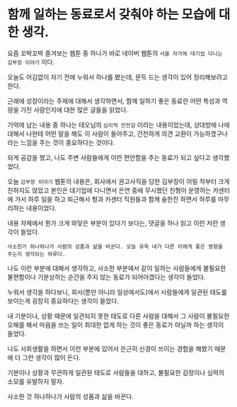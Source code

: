 # 함께 일하는 동료로서 갖춰야 하는 모습에 대한 생각.

요즘 꼬박꼬박 즐겨보는 웹툰 중 하나가 바로 네이버 웹툰의 `서울 자가에 대기업 다니는 김부장 이야기` 이다.

오늘도 어김없이 자기 전에 누워서 하나를 봤는데, 문득 드는 생각이 있어 정리해보려고 한다.

근래에 성장이라는 주제에 대해서 생각하면서, 함께 일하기 좋은 동료란 어떤 특성과 역량을 가진 사람인지에 대한 많은 글들을 읽었다.

기억에 남는 내용 중 하나는 테오님의 `심리적 안전감` 이라는 내용이었는데, 상대방에 나에 대해서 나한테 어떤 말을 해도 이 사람이 들어주고, 건전하게 의견 교환이 가능하겠구나라는 느낌을 주는 것이 중요하다는 것이다.

되게 공감을 했고, 나도 주변 사람들에게 이런 편안함을 주는 동료가 되고 싶다고 생각했었다.

오늘 `김부장 이야기` 웹툰의 내용은, 회사에서 권고사직을 당한 김부장이 어릴 적부터 크게 친하지도 않았고 본인은 대기업에 다니면서 은연 중에 무시했던 친형이 운영하는 카센터에 가서 하루 일을 하고 퇴근해서 형과 카센터 직원들과 함께 술한잔 하면서 하루를 마무리하는 내용이었다.

내용 자체에서 뭔가 크게 와닿은 부분이 있다기 보다는, 댓글을 하나 읽고 이런 저런 생각이 들었다.

`사소한거 하나하나가 사람의 성품과 삶을 바꾼다. 오늘 유독 내가 다른 이에게 좋은 영향을 주는지 생각되는 하루다.`

나도 이런 부분에 대해서 생각하고, 사소한 부분에서 같이 일하는 사람들에게 불필요한 불편함이나 기분상하는 순간을 주지 않는 동료가 되어야겠다는 생각이 들었다.

누워서 생각을 하다보니, 회사(뿐만 아니라 일상에서도)에서 사람들에게 일관된 태도를 보이는게 굉장히 중요하다는 생각이 들었다.

내 기분이나, 상황 때문에 일관되지 못한 태도로 다른 사람을 대해서 그 사람이 불필요한 오해를 해서 마음을 쓰는 일이 최대한 없게 하는 것이 좋은 동료가 아닐까 하는 생각이 들었다.

나도 사회생활을 하면서 이런 부분에 있어서 은근히 신경이 쓰이는 경험을 해봤기 때문에 더 그런 생각이 많이 든다.

기분이나 상황과 무관하게 일관된 태도로 사람들을 대하고, 불필요한 감정이나 심력의 소모를 유발하지 말자.

사소한 것 하나하나가 사람의 성품과 삶을 바꾼다.
